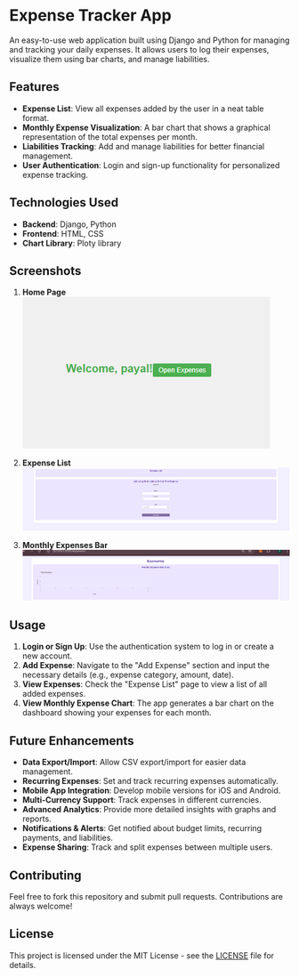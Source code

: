 # Expense Tracker App

An easy-to-use web application built using Django and Python for managing and tracking your daily expenses. It allows users to log their expenses, visualize them using bar charts, and manage liabilities.

## Features

- **Expense List**: View all expenses added by the user in a neat table format.
- **Monthly Expense Visualization**: A bar chart that shows a graphical representation of the total expenses per month.
- **Liabilities Tracking**: Add and manage liabilities for better financial management.
- **User Authentication**: Login and sign-up functionality for personalized expense tracking.

## Technologies Used

- **Backend**: Django, Python
- **Frontend**: HTML, CSS
- **Chart Library**: Ploty library

## Screenshots
1. **Home Page**
![Home Page Screenshot](screenshots/home_page.png)

2. **Expense List**
![Expense List Screenshot](screenshots/expense_list.png)

3. **Monthly Expenses Bar**
![Monthly Expenses Bar Screenshot](screenshots/monthly_expenses.png)

## Usage

1. **Login or Sign Up**: Use the authentication system to log in or create a new account.
2. **Add Expense**: Navigate to the "Add Expense" section and input the necessary details (e.g., expense category, amount, date).
3. **View Expenses**: Check the "Expense List" page to view a list of all added expenses.
4. **View Monthly Expense Chart**: The app generates a bar chart on the dashboard showing your expenses for each month.

## Future Enhancements

- **Data Export/Import**: Allow CSV export/import for easier data management.
- **Recurring Expenses**: Set and track recurring expenses automatically.
- **Mobile App Integration**: Develop mobile versions for iOS and Android.
- **Multi-Currency Support**: Track expenses in different currencies.
- **Advanced Analytics**: Provide more detailed insights with graphs and reports.
- **Notifications & Alerts**: Get notified about budget limits, recurring payments, and liabilities.
- **Expense Sharing**: Track and split expenses between multiple users.

## Contributing

Feel free to fork this repository and submit pull requests. Contributions are always welcome!

## License

This project is licensed under the MIT License - see the [LICENSE](LICENSE) file for details.
